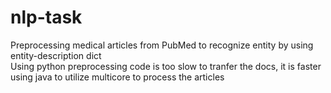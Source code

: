 # nlp-task
Preprocessing medical articles from PubMed to recognize entity by using entity-description dict  
Using python preprocessing code is too slow to tranfer the docs, it is faster using java to utilize multicore to process the articles
